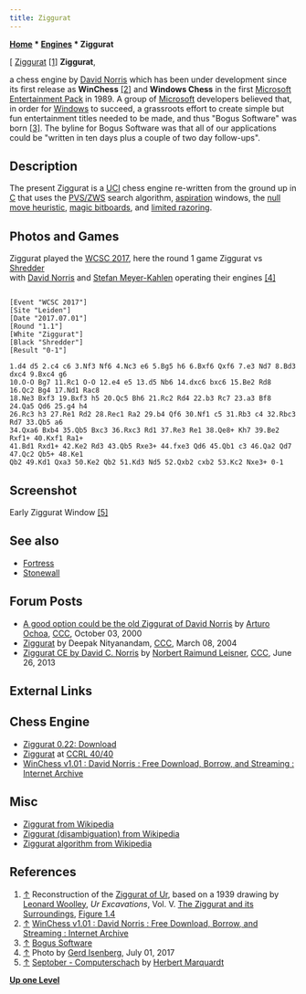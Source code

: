 ```yaml
---
title: Ziggurat
---
```

**[Home](Home "Home") \* [Engines](Engines "Engines") \* Ziggurat**

[ [Ziggurat](https://en.wikipedia.org/wiki/Ziggurat) <a id="cite-note-1" href="#cite-ref-1">[1]</a>
**Ziggurat**,

a chess engine by [David Norris](David_Norris "David Norris") which has been under development since its first release as **WinChess** <a id="cite-note-2" href="#cite-ref-2">[2]</a> and **Windows Chess** in the first [Microsoft Entertainment Pack](https://en.wikipedia.org/wiki/Microsoft_Entertainment_Pack) in 1989.
A group of [Microsoft](Microsoft "Microsoft") developers believed that, in order for [Windows](Windows "Windows") to succeed, a grassroots effort to create simple but fun entertainment titles needed to be made, and thus "Bogus Software" was born <a id="cite-note-3" href="#cite-ref-3">[3]</a>. The byline for Bogus Software was that all of our applications could be "written in ten days plus a couple of two day follow-ups".

## Description

The present Ziggurat is a [UCI](UCI "UCI") chess engine re-written from the ground up in [C](C "C") that uses the [PVS/ZWS](Principal_Variation_Search "Principal Variation Search") search algorithm, [aspiration](Aspiration_Windows "Aspiration Windows") windows, the [null move heuristic](Null_Move "Null Move"), [magic bitboards](Magic_Bitboards "Magic Bitboards"), and [limited razoring](Razoring "Razoring").

## Photos and Games

[](File:WCSC2017_R1_Ziggurat-Shredder.JPG)
Ziggurat played the [WCSC 2017](WCSC_2017 "WCSC 2017"), here the round 1 game Ziggurat vs [Shredder](Shredder "Shredder")  
with [David Norris](David_Norris "David Norris") and [Stefan Meyer-Kahlen](Stefan_Meyer-Kahlen "Stefan Meyer-Kahlen") operating their engines <a id="cite-note-4" href="#cite-ref-4">[4]</a>

```

[Event "WCSC 2017"]
[Site "Leiden"]
[Date "2017.07.01"]
[Round "1.1"]
[White "Ziggurat"]
[Black "Shredder"]
[Result "0-1"]

1.d4 d5 2.c4 c6 3.Nf3 Nf6 4.Nc3 e6 5.Bg5 h6 6.Bxf6 Qxf6 7.e3 Nd7 8.Bd3 dxc4 9.Bxc4 g6
10.O-O Bg7 11.Rc1 O-O 12.e4 e5 13.d5 Nb6 14.dxc6 bxc6 15.Be2 Rd8 16.Qc2 Bg4 17.Nd1 Rac8
18.Ne3 Bxf3 19.Bxf3 h5 20.Qc5 Bh6 21.Rc2 Rd4 22.b3 Rc7 23.a3 Bf8 24.Qa5 Qd6 25.g4 h4
26.Rc3 h3 27.Re1 Rd2 28.Rec1 Ra2 29.b4 Qf6 30.Nf1 c5 31.Rb3 c4 32.Rbc3 Rd7 33.Qb5 a6
34.Qxa6 Bxb4 35.Qb5 Bxc3 36.Rxc3 Rd1 37.Re3 Re1 38.Qe8+ Kh7 39.Be2 Rxf1+ 40.Kxf1 Ra1+
41.Bd1 Rxd1+ 42.Ke2 Rd3 43.Qb5 Rxe3+ 44.fxe3 Qd6 45.Qb1 c3 46.Qa2 Qd7 47.Qc2 Qb5+ 48.Ke1
Qb2 49.Kd1 Qxa3 50.Ke2 Qb2 51.Kd3 Nd5 52.Qxb2 cxb2 53.Kc2 Nxe3+ 0-1

```

## Screenshot

[](http://www.septober.de/chess/pics/9213.gif)
Early Ziggurat Window <a id="cite-note-5" href="#cite-ref-5">[5]</a>

## See also

- [Fortress](</Fortress_(Engine)> "Fortress (Engine)")
- [Stonewall](index.php?title=Stonewall&action=edit&redlink=1 "Stonewall (page does not exist)")

## Forum Posts

- [A good option could be the old Ziggurat of David Norris](https://www.stmintz.com/ccc/index.php?id=131268) by [Arturo Ochoa](Arturo_Ochoa "Arturo Ochoa"), [CCC](CCC "CCC"), October 03, 2000
- [Ziggurat](https://www.stmintz.com/ccc/index.php?id=353584) by Deepak Nityanandam, [CCC](CCC "CCC"), March 08, 2004
- [Ziggurat CE by David C. Norris](http://www.talkchess.com/forum/viewtopic.php?t=48426) by [Norbert Raimund Leisner](Norbert_Raimund_Leisner "Norbert Raimund Leisner"), [CCC](CCC "CCC"), June 26, 2013

## External Links

## Chess Engine

- [Ziggurat 0.22: Download](https://drive.google.com/file/d/0BwDWupDvQ-QWRVRscXdGWUt0Yjg/view)
- [Ziggurat](http://www.computerchess.org.uk/ccrl/4040/cgi/engine_details.cgi?print=Details&each_game=1&eng=Ziggurat%200.18%2064-bit) at [CCRL 40/40](CCRL "CCRL")
- [WinChess v1.01 : David Norris : Free Download, Borrow, and Streaming : Internet Archive](https://archive.org/details/WinChess_1020)

## Misc

- [Ziggurat from Wikipedia](https://en.wikipedia.org/wiki/Ziggurat)
- [Ziggurat (disambiguation) from Wikipedia](https://en.wikipedia.org/wiki/Ziggurat_%28disambiguation%29)
- [Ziggurat algorithm from Wikipedia](https://en.wikipedia.org/wiki/Ziggurat_algorithm)

## References

1. <a id="cite-ref-1" href="#cite-note-1">↑</a> Reconstruction of the [Ziggurat of Ur](https://en.wikipedia.org/wiki/Ziggurat_of_Ur), based on a 1939 drawing by [Leonard Woolley](https://en.wikipedia.org/wiki/Leonard_Woolley), _Ur Excavations_, Vol. V. [The Ziggurat and its Surroundings](http://digital.library.stonybrook.edu/cdm/ref/collection/amar/id/153751), [Figure 1.4](http://users.design.ucla.edu/~aniemetz/utm/tower.jpg)
2. <a id="cite-ref-2" href="#cite-note-2">↑</a> [WinChess v1.01 : David Norris : Free Download, Borrow, and Streaming : Internet Archive](https://archive.org/details/WinChess_1020)
3. <a id="cite-ref-3" href="#cite-note-3">↑</a> [Bogus Software](http://www.exmsft.com/~hanss/pranks.htm#bogus)
4. <a id="cite-ref-4" href="#cite-note-4">↑</a> Photo by [Gerd Isenberg](Gerd_Isenberg "Gerd Isenberg"), July 01, 2017
5. <a id="cite-ref-5" href="#cite-note-5">↑</a> [Septober - Computerschach](http://www.septober.de/chess/index.htm) by [Herbert Marquardt](index.php?title=Herbert_Marquardt&action=edit&redlink=1 "Herbert Marquardt (page does not exist)")

**[Up one Level](Engines "Engines")**

